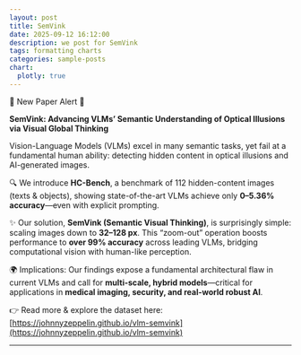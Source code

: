 ```yaml
---
layout: post
title: SemVink
date: 2025-09-12 16:12:00
description: we post for SemVink
tags: formatting charts
categories: sample-posts
chart:
  plotly: true
---
```



🚨 New Paper Alert 🚨

**SemVink: Advancing VLMs’ Semantic Understanding of Optical Illusions via Visual Global Thinking**

Vision-Language Models (VLMs) excel in many semantic tasks, yet fail at a fundamental human ability: detecting hidden content in optical illusions and AI-generated images.

🔍 We introduce **HC-Bench**, a benchmark of 112 hidden-content images (texts & objects), showing state-of-the-art VLMs achieve only **0–5.36% accuracy**—even with explicit prompting.

✨ Our solution, **SemVink (Semantic Visual Thinking)**, is surprisingly simple: scaling images down to **32–128 px**. This “zoom-out” operation boosts performance to **over 99% accuracy** across leading VLMs, bridging computational vision with human-like perception.

🌍 Implications: Our findings expose a fundamental architectural flaw in current VLMs and call for **multi-scale, hybrid models**—critical for applications in **medical imaging, security, and real-world robust AI**.

👉 Read more & explore the dataset here: [https://johnnyzeppelin.github.io/vlm-semvink](https://johnnyzeppelin.github.io/vlm-semvink)

---
